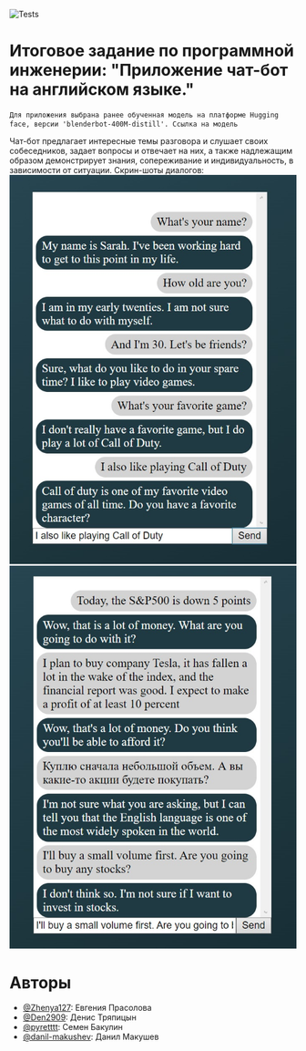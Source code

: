 ![Tests](https://github.com/Den2909/Lenovo_api/actions/workflows/python-app.yml/badge.svg?branch=feature-1)

# Итоговое задание по программной инженерии: "Приложение чат-бот на английском языке."
    Для приложения выбрана ранее обученная модель на платформе Hugging face, версии 'blenderbot-400M-distill'. Ссылка на модель
Чат-бот предлагает интересные темы разговора и слушает своих собеседников, задает вопросы и отвечает на них, а также надлежащим образом демонстрирует знания, сопереживание и индивидуальность, в зависимости от ситуации. Скрин-шоты диалогов:
![Иллюстрация к проекту](https://github.com/Den2909/HomeWork/blob/main/Screen-shot/example1.jpg)
![Иллюстрация к проекту](https://github.com/Den2909/HomeWork/blob/main/Screen-shot/example2.jpg)

# Авторы
* [@Zhenya127](https://github.com/Zhenya127): Евгения Прасолова
* [@Den2909](https://github.com/Den2909): Денис Тряпицын
* [@pyretttt](https://github.com/pyretttt): Семен Бакулин
* [@danil-makushev](https://github.com/danil-makushev): Данил Макушев